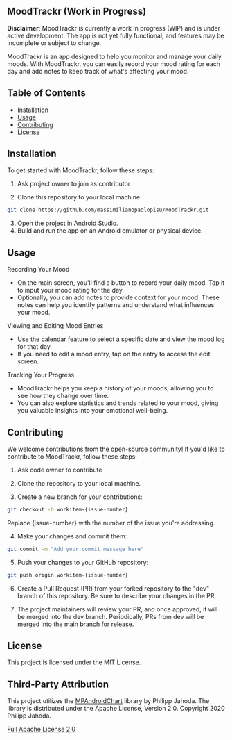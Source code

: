 ## MoodTrackr (Work in Progress)

**Disclaimer**: MoodTrackr is currently a work in progress (WIP) and is under active development. The app is not yet fully functional, and features may be incomplete or subject to change.

MoodTrackr is an app designed to help you monitor and manage your daily moods. With MoodTrackr, you can easily record your mood rating for each day and add notes to keep track of what's affecting your mood.

## Table of Contents
- [Installation](#installation)
- [Usage](#usage)
- [Contributing](#contributing)
- [License](#license)

## Installation

To get started with MoodTrackr, follow these steps:

1. Ask project owner to join as contributor
   
2. Clone this repository to your local machine:

```bash
git clone https://github.com/massimilianopaolopisu/MoodTrackr.git
```

3. Open the project in Android Studio.
4. Build and run the app on an Android emulator or physical device.

## Usage

Recording Your Mood
- On the main screen, you'll find a button to record your daily mood. Tap it to input your mood rating for the day.
- Optionally, you can add notes to provide context for your mood. These notes can help you identify patterns and understand what influences your mood.

Viewing and Editing Mood Entries

- Use the calendar feature to select a specific date and view the mood log for that day.
- If you need to edit a mood entry, tap on the entry to access the edit screen.

Tracking Your Progress
- MoodTrackr helps you keep a history of your moods, allowing you to see how they change over time.
- You can also explore statistics and trends related to your mood, giving you valuable insights into your emotional well-being.

## Contributing

We welcome contributions from the open-source community! If you'd like to contribute to MoodTrackr, follow these steps:

1. Ask code owner to contribute

2. Clone the repository to your local machine.

3. Create a new branch for your contributions:

  ```bash
  git checkout -b workitem-{issue-number}
  ```
Replace {issue-number} with the number of the issue you're addressing.

4. Make your changes and commit them:

  ```bash
  git commit -m "Add your commit message here"
  ```

5. Push your changes to your GitHub repository:

  ```bash
  git push origin workitem-{issue-number}
  ```
6. Create a Pull Request (PR) from your forked repository to the "dev" branch of this repository. Be sure to describe your changes in the PR.

7. The project maintainers will review your PR, and once approved, it will be merged into the dev branch. Periodically, PRs from dev will be merged into the main branch for release.

## License
This project is licensed under the MIT License.

## Third-Party Attribution
This project utilizes the [MPAndroidChart](https://github.com/PhilJay/MPAndroidChart) library by Philipp Jahoda. The library is distributed under the Apache License, Version 2.0. Copyright 2020 Philipp Jahoda.

[Full Apache License 2.0](http://www.apache.org/licenses/LICENSE-2.0)